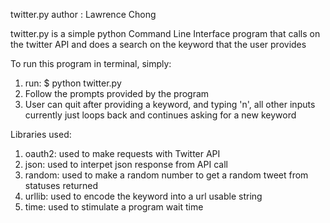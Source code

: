 twitter.py
author : Lawrence Chong

twitter.py is a simple python Command Line Interface program that calls on the twitter API and does a search on the keyword that the user provides

To run this program in terminal, simply:

1. run: $ python twitter.py
2. Follow the prompts provided by the program
3. User can quit after providing a keyword, and typing 'n', all other inputs currently just loops back and continues asking for a new keyword

Libraries used:
1. oauth2: used to make requests with Twitter API
2. json: used to interpet json response from API call
3. random: used to make a random number to get a random tweet from statuses returned
4. urllib: used to encode the keyword into a url usable string
5. time: used to stimulate a program wait time

